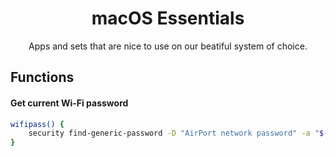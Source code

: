 <h1 align="center">macOS Essentials</h1>

<p align="center">Apps and sets that are nice to use on our beatiful system of choice.</p>

## Functions

#### Get current Wi-Fi password

```bash
wifipass() {
    security find-generic-password -D "AirPort network password" -a "$(/System/Library/PrivateFrameworks/Apple80211.framework/Versions/Current/Resources/airport -I | awk '/ SSID/ {print substr($0, index($0, $2))}')" -gw
}
```


